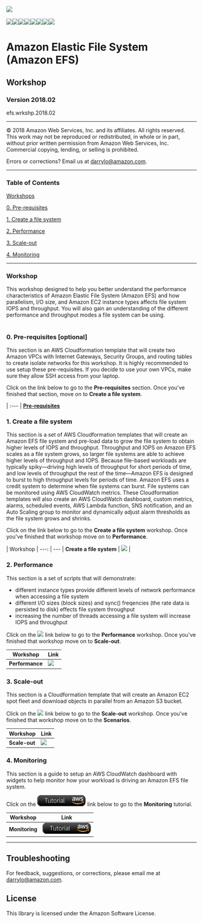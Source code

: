 ![](https://s3.amazonaws.com/aws-us-east-1/tutorial/AWS_logo_PMS_300x180.png)

![](https://s3.amazonaws.com/aws-us-east-1/tutorial/100x100_benefit_available.png)![](https://s3.amazonaws.com/aws-us-east-1/tutorial/100x100_benefit_ingergration.png)![](https://s3.amazonaws.com/aws-us-east-1/tutorial/100x100_benefit_ecryption-lock.png)![](https://s3.amazonaws.com/aws-us-east-1/tutorial/100x100_benefit_fully-managed.png)![](https://s3.amazonaws.com/aws-us-east-1/tutorial/100x100_benefit_lowcost-affordable.png)![](https://s3.amazonaws.com/aws-us-east-1/tutorial/100x100_benefit_performance.png)![](https://s3.amazonaws.com/aws-us-east-1/tutorial/100x100_benefit_scalable.png)![](https://s3.amazonaws.com/aws-us-east-1/tutorial/100x100_benefit_storage.png)

# **Amazon Elastic File System (Amazon EFS)**

## Workshop

### Version 2018.02

efs.wrkshp.2018.02

---

© 2018 Amazon Web Services, Inc. and its affiliates. All rights reserved. This work may not be  reproduced or redistributed, in whole or in part, without prior written permission from Amazon Web Services, Inc. Commercial copying, lending, or selling is prohibited.

Errors or corrections? Email us at [darrylo@amazon.com](mailto:darrylo@amazon.com).

---

### Table of Contents  
[Workshops](#workshops) 

[0. Pre-requisites](#0-pre-requisites)

[1. Create a file system](#1-create-a-file-system)

[2. Performance](#2-performance) 

[3. Scale-out](#3-scale-out)

[4. Monitoring](#3-monitoring)

---

### Workshop

This workshop designed to help you better understand the performance characteristics of Amazon Elastic File System (Amazon EFS) and how parallelism, I/O size, and Amazon EC2 instance types affects file system IOPS and throughput. You will also gain an understanding of the different performance and throughput modes a file system can be using.
#
### 0. Pre-requisites [optional]
This section is an AWS Cloudformation template that will create two Amazon VPCs with Internet Gateways, Security Groups, and routing tables to create isolate networks for this workshop. It is highly recommended to use setup these pre-requisites. If you decide to use your own VPCs, make sure they allow SSH access from your laptop.

Click on the link below to go to the **Pre-requisites** section. Once you've finished that section, move on to **Create a file system**.
 
| :---
| [**Pre-requisites**](/workshop/pre-requisites)


### 1. Create a file system
This section is a set of AWS Cloudformation templates that will create an Amazon EFS file system and pre-load data to grow the file system to obtain higher levels of IOPS and throughput. Throughput and IOPS on Amazon EFS scales as a file system grows, so larger file systems are able to achieve higher levels of throughput and IOPS. Because file-based workloads are typically spiky—driving high levels of throughput for short periods of time, and low levels of throughput the rest of the time—Amazon EFS is designed to burst to high throughput levels for periods of time. Amazon EFS uses a credit system to determine when file systems can burst. File systems can be monitored using AWS CloudWatch metrics. These Cloudformation templates will also create an AWS CloudWatch dashboard, custom metrics, alarms, scheduled events, AWS Lambda function, SNS notification, and an Auto Scaling group to monitor and dynamically adjust alarm thresholds as the file system grows and shrinks.

Click on the link below to go to the **Create a file system** workshop. Once you've finished that workshop move on to **Performance**.

| Workshop 
| ---: | ---
| **Create a file system** | [![](/images/efs_workshop.png)](/workshop/create-file-system) |


### 2. Performance
This section is a set of scripts that will demonstrate:
- different instance types provide different levels of network performance when accessing a file system
- different I/O sizes (block sizes) and sync() freqencies (the rate data is persisted to disk) effects file system throughput
- increasing the number of threads accessing a file system will increase IOPS and throughput

Click on the ![](/images/efs_workshop.png) link below to go to the **Performance** workshop. Once you've finished that workshop move on to **Scale-out**.

| Workshop | Link
| --- | ---
| **Performance** | [![](/images/efs_workshop.png)](/workshop/performance) |


### 3. Scale-out
This section is a Cloudformation template that will create an Amazon EC2 spot fleet and download objects in parallel from an Amazon S3 bucket.

Click on the ![](/images/efs_workshop.png) link below to go to the **Scale-out** workshop. Once you've finished that workshop move on to the **Scenarios**.

| Workshop | Link
| --- | ---
| **Scale-out** | [![](/images/efs_workshop.png)](/workshop/scale-out) |


### 4. Monitoring
This section is a guide to setup an AWS CloudWatch dashboard with widgets to help monitor how your workload is driving an Amazon EFS file system.

Click on the ![](/images/efs_tutorial.png) link below to go to the **Monitoring** tutorial. 

| Workshop | Link
| --- | ---
| **Monitoring** | [![](/images/efs_tutorial.png)](/tutorial/monitoring) |


---

## Troubleshooting


For feedback, suggestions, or corrections, please email me at [darrylo@amazon.com](mailto:darrylo@amazon.com).


## License

This library is licensed under the Amazon Software License.
